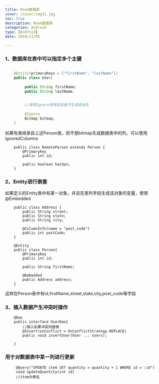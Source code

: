 ```yaml
---
title: Room数据库
cover: /cover/img31.jpg
toc: true
description: Room数据库
categories: Android
type: [Android]
date: 2018/11/05

---
```


### 1、数据库在表中可以指定多个主键
<!--more-->
```java

    @Entity(primaryKeys = {"firstName", "lastName"})
    public class User{
         
         public String firstName;
         public String lastName;
         
         
         //使用Ignore使得该变量不生成表段名
         
         @Ignore
         Bitmap bitmap;
    }

```
如果有类继承自上述Person类，但不想bitmap生成数据表中的列，可以使用ignoredColumns

```
    public class RemotePerson extends Person {
        @PrimaryKey
        public int id;

        public boolean hasVpn;
    }

```

### 2、Entity进行嵌套

如果定义的Entity类中有某一对象，并且在表列字段生成该对象的变量，使用@Embedded

```
    public class Address {
        public String street;
        public String state;
        public String city;
    
        @ColumnInfo(name = "post_code")
        public int postCode;
    }    

    @Entity
    public class Person{
        @PrimaryKey
        public int id;

        public String firstName;

        @Embedded
        public Address address;
    }

```

这样在Person表中有id,firstName,street,state,city,post_code等字段

### 3、插入数据产生冲突时操作

```
    @Dao
    public interface UserDao{
        //插入如果冲突则替换    
        @Insert(onConflict = OnConflictStrategy.REPLACE)
        public void insertUser(User ... users);
    
    }

```

### 用于对数据表中某一列进行更新

```
     @Query("UPDATE item SET quantity = quantity + 1 WHERE id = :id")
     void updateQuantity(int id)
     //item为表名

```






